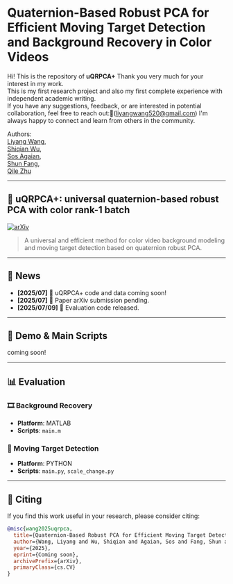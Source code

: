 # Quaternion-Based Robust PCA for Efficient Moving Target Detection and Background Recovery in Color Videos

Hi! This is the repository of **uQRPCA+**
Thank you very much for your interest in my work.  
This is my first research project and also my first complete experience with independent academic writing.  
If you have any suggestions, feedback, or are interested in potential collaboration, feel free to reach out:📧(liyangwang520@gmail.com)
I'm always happy to connect and learn from others in the community.


Authors:  
[Liyang Wang](https://ruchtech.github.io/),  
[Shiqian Wu](https://scholar.google.com/citations?user=wBNGkEMAAAAJ&hl=zh-CN&oi=sra),  
[Sos Agaian](https://scholar.google.com/citations?user=FazfMZMAAAAJ&hl=zh-CN&oi=ao),  
[Shun Fang](https://scholar.google.com/citations?user=CKJeooEAAAAJ&hl=zh-CN&oi=sra),  
[Qile Zhu](https://github.com/Ruchtech/uQRPCA)

---

## 🔧 uQRPCA+: universal quaternion-based robust PCA with color rank-1 batch  
[![arXiv](https://img.shields.io/badge/arXiv-ComingSoon-lightgrey)](https://github.com/Ruchtech/uQRPCA)  
> A universal and efficient method for color video background modeling and moving target detection based on quaternion robust PCA.

---

## 📰 News

- **[2025/07]** 🔧 uQRPCA+ code and data coming soon!
- **[2025/07]** 📄 Paper arXiv submission pending.
- **[2025/07/09]** 🧪 Evaluation code released.

---

## 🚀 Demo & Main Scripts

coming soon!

---

## 📊 Evaluation
### 🎞 Background Recovery
- **Platform**: MATLAB  
- **Scripts**: `main.m`  

### 🎯 Moving Target Detection
- **Platform**: PYTHON  
- **Scripts**: `main.py`, `scale_change.py`  

---

## 📄 Citing

If you find this work useful in your research, please consider citing:

```bibtex
@misc{wang2025uqrpca,
  title={Quaternion-Based Robust PCA for Efficient Moving Target Detection and Background Recovery in Color Videos},
  author={Wang, Liyang and Wu, Shiqian and Agaian, Sos and Fang, Shun and Zhu, Qile},
  year={2025},
  eprint={Coming soon},
  archivePrefix={arXiv},
  primaryClass={cs.CV}
}
